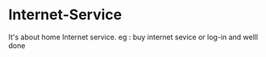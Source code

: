 # Internet-Service
It's about home Internet service.
eg : buy internet sevice or log-in and welll done

